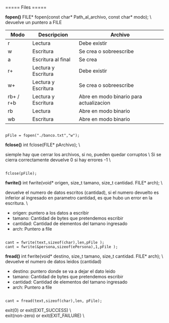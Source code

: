 ===== Files =====

**fopen()**
FILE* fopen(const char* Path_al_archivo, const char* modo); \\
devuelve un puntero a FILE


| Modo          | Descripcion           | Archivo |
| ------------- | -------------         | ------------- |
| r             | Lectura               | Debe existir |
| w             | Escritura             | Se crea o sobreescribe |
| a             | Escritura al final    | Se crea  |
| r+            | Lectura y Escritura   | Debe existir |
| w+            | Lectura y Escritura   | Se crea o sobreescribe |
| rb+ / r+b     | Lectura y Escritura   | Abre en modo binario para actualizacion |
| rb            | Lectura               | Abre en modo binario |
| wb            | Escritura             | Abre en modo binario |

<code>
pFile = fopen("./banco.txt","w"); 
</code>

**fclose()**
int fclose(FILE* pArchivo); \\

siemple hay que cerrar los archivos, si no, pueden quedar corruptos \\
Si se cierra correctamente devuelve 0 si hay errores -1 \\

<code>
fclose(pFile);
</code>

**fwrite()**
int fwrite(void* origen, size_t tamano, size_t cantidad. FILE* arch); \\

devuelve el numero de datos escritos (cantidad), si el numero devuelto es inferior al ingresado en parametro cantidad, es que hubo un error en la escritura. \\

 * origen: puntero a los datos a escribir
 * tamano: Cantidad de bytes que pretendemos escribir
 * cantidad: Cantidad de elementos del tamano ingresado
 * arch: Puntero a file

<code>
cant = fwrite(text,sizeof(char),len,pFile );
cant = fwrite(&persona,sizeof(ePersona),1,pFile ); 
</code>

**fread()**
int fwrite(void* destino, size_t tamano, size_t cantidad. FILE* arch); \\
devuelve el numero de datos leidos (cantidad)


 * destino: puntero donde se va a dejar el dato leido
 * tamano: Cantidad de bytes que pretendemos escribir
 * cantidad: Cantidad de elementos del tamano ingresado
 * arch: Puntero a file

<code>
cant = fread(text,sizeof(char),len, pFile);
</code>






 exit(0) or exit(EXIT_SUCCESS) \\  
 exit(non-zero) or exit(EXIT_FAILURE) \\